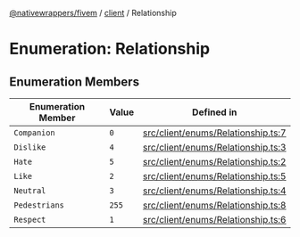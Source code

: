 [@nativewrappers/fivem](../../README.md) / [client](../README.md) / Relationship

# Enumeration: Relationship

## Enumeration Members

| Enumeration Member | Value | Defined in |
| ------ | ------ | ------ |
| `Companion` | `0` | [src/client/enums/Relationship.ts:7](https://github.com/nativewrappers/fivem/blob/9c9296849bd5d47a19ca095df40cd4686e165154/src/client/enums/Relationship.ts#L7) |
| `Dislike` | `4` | [src/client/enums/Relationship.ts:3](https://github.com/nativewrappers/fivem/blob/9c9296849bd5d47a19ca095df40cd4686e165154/src/client/enums/Relationship.ts#L3) |
| `Hate` | `5` | [src/client/enums/Relationship.ts:2](https://github.com/nativewrappers/fivem/blob/9c9296849bd5d47a19ca095df40cd4686e165154/src/client/enums/Relationship.ts#L2) |
| `Like` | `2` | [src/client/enums/Relationship.ts:5](https://github.com/nativewrappers/fivem/blob/9c9296849bd5d47a19ca095df40cd4686e165154/src/client/enums/Relationship.ts#L5) |
| `Neutral` | `3` | [src/client/enums/Relationship.ts:4](https://github.com/nativewrappers/fivem/blob/9c9296849bd5d47a19ca095df40cd4686e165154/src/client/enums/Relationship.ts#L4) |
| `Pedestrians` | `255` | [src/client/enums/Relationship.ts:8](https://github.com/nativewrappers/fivem/blob/9c9296849bd5d47a19ca095df40cd4686e165154/src/client/enums/Relationship.ts#L8) |
| `Respect` | `1` | [src/client/enums/Relationship.ts:6](https://github.com/nativewrappers/fivem/blob/9c9296849bd5d47a19ca095df40cd4686e165154/src/client/enums/Relationship.ts#L6) |
